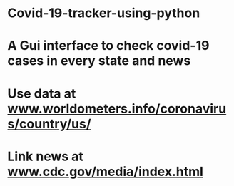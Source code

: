 # Covid-19-tracker-using-python
# A Gui interface to check covid-19 cases in every state and news
# Use data at www.worldometers.info/coronavirus/country/us/
# Link news at www.cdc.gov/media/index.html
